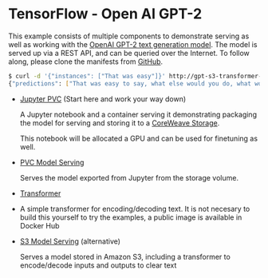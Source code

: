 # TensorFlow - Open AI GPT-2

This example consists of multiple components to demonstrate serving as well as working with the [OpenAI GPT-2 text generation model](https://github.com/openai/gpt-2). The model is served up via a REST API, and can be queried over the Internet. To follow along, please clone the manifests from [GitHub](https://github.com/coreweave/kubernetes-cloud/tree/master/online-inference/gpt-2).

```bash
$ curl -d '{"instances": ["That was easy"]}' http://gpt-s3-transformer-default.tenant-test.knative.chi.coreweave.com/v1/models/gpt-s3:predict
{"predictions": ["That was easy to say, what else would you do, what would you do, would you say to your daughter and say to her, 'Where is the work you're doing, where is the work you're working on, and how are you doing it?' and she was like, 'I'm not going to be here, I can't do it!' and she became, you know, frustrated. And I think there's a different type of anxiety. There's this self-pity that comes in, and that's also why they call their child a 'brilliant' child.\n\nShe was always saying that when she was a little girl, there was something really important to do. But she really doesn't go. She knows that whatever she does, when she's ready, she's going to go into any school or program and that she's going to do. And she really needs to do that, because it's just so much more exciting to her now.\n\nIt made her less able to put her mind at the 'solution' to her child's difficulties \u2013 even as she had more opportunities than I or anyone could ever do, and at a time when we were trying a lot of things to find the balance in the world. And I"]}
```



*   [Jupyter PVC](jupyter-pvc.md)  (Start here and work your way down)

    A Jupyter notebook and a container serving it demonstrating packaging the model for serving and storing it to a [CoreWeave Storage](../../../coreweave-kubernetes/storage.md#shared-filesystem). &#x20;

    This notebook will be allocated a GPU and can be used for finetuning as well.
*   [PVC Model Serving](service-pvc.md)

    Serves the model exported from Jupyter from the storage volume.
* [Transformer](transformer.md)
* A simple transformer for encoding/decoding text. It is not necesary to build this yourself to try the examples, a public image is available in Docker Hub
*   [S3 Model Serving](service-s3.md) (alternative)

    Serves a model stored in Amazon S3, including a transformer to encode/decode inputs and outputs to clear text

